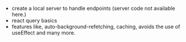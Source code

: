 - create a local server to handle endpoints (server code not available here.)
- react query basics
- features like, auto-background-refetching, caching, avoids the use of useEffect and many more.
